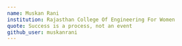 ```yaml
---
name: Muskan Rani
institution: Rajasthan College Of Engineering For Women 
quote: Success is a process, not an event
github_user: muskanrani
---
```

